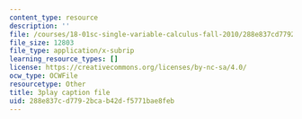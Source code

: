 ```yaml
---
content_type: resource
description: ''
file: /courses/18-01sc-single-variable-calculus-fall-2010/288e837cd7792bcab42df5771bae8feb_Wj0oH3ehk18.srt
file_size: 12803
file_type: application/x-subrip
learning_resource_types: []
license: https://creativecommons.org/licenses/by-nc-sa/4.0/
ocw_type: OCWFile
resourcetype: Other
title: 3play caption file
uid: 288e837c-d779-2bca-b42d-f5771bae8feb
---
```

